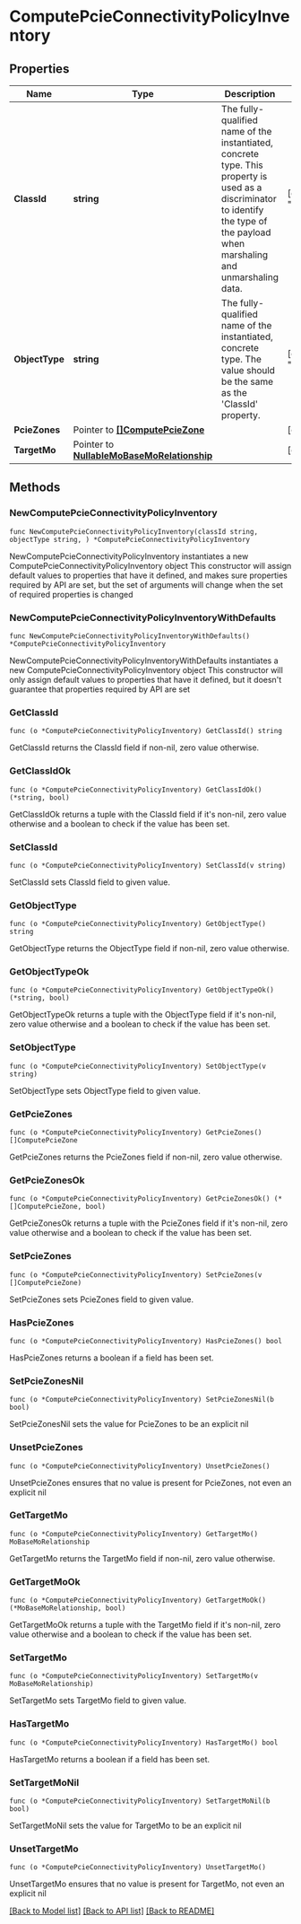 # ComputePcieConnectivityPolicyInventory

## Properties

Name | Type | Description | Notes
------------ | ------------- | ------------- | -------------
**ClassId** | **string** | The fully-qualified name of the instantiated, concrete type. This property is used as a discriminator to identify the type of the payload when marshaling and unmarshaling data. | [default to "compute.PcieConnectivityPolicyInventory"]
**ObjectType** | **string** | The fully-qualified name of the instantiated, concrete type. The value should be the same as the &#39;ClassId&#39; property. | [default to "compute.PcieConnectivityPolicyInventory"]
**PcieZones** | Pointer to [**[]ComputePcieZone**](ComputePcieZone.md) |  | [optional] 
**TargetMo** | Pointer to [**NullableMoBaseMoRelationship**](MoBaseMoRelationship.md) |  | [optional] 

## Methods

### NewComputePcieConnectivityPolicyInventory

`func NewComputePcieConnectivityPolicyInventory(classId string, objectType string, ) *ComputePcieConnectivityPolicyInventory`

NewComputePcieConnectivityPolicyInventory instantiates a new ComputePcieConnectivityPolicyInventory object
This constructor will assign default values to properties that have it defined,
and makes sure properties required by API are set, but the set of arguments
will change when the set of required properties is changed

### NewComputePcieConnectivityPolicyInventoryWithDefaults

`func NewComputePcieConnectivityPolicyInventoryWithDefaults() *ComputePcieConnectivityPolicyInventory`

NewComputePcieConnectivityPolicyInventoryWithDefaults instantiates a new ComputePcieConnectivityPolicyInventory object
This constructor will only assign default values to properties that have it defined,
but it doesn't guarantee that properties required by API are set

### GetClassId

`func (o *ComputePcieConnectivityPolicyInventory) GetClassId() string`

GetClassId returns the ClassId field if non-nil, zero value otherwise.

### GetClassIdOk

`func (o *ComputePcieConnectivityPolicyInventory) GetClassIdOk() (*string, bool)`

GetClassIdOk returns a tuple with the ClassId field if it's non-nil, zero value otherwise
and a boolean to check if the value has been set.

### SetClassId

`func (o *ComputePcieConnectivityPolicyInventory) SetClassId(v string)`

SetClassId sets ClassId field to given value.


### GetObjectType

`func (o *ComputePcieConnectivityPolicyInventory) GetObjectType() string`

GetObjectType returns the ObjectType field if non-nil, zero value otherwise.

### GetObjectTypeOk

`func (o *ComputePcieConnectivityPolicyInventory) GetObjectTypeOk() (*string, bool)`

GetObjectTypeOk returns a tuple with the ObjectType field if it's non-nil, zero value otherwise
and a boolean to check if the value has been set.

### SetObjectType

`func (o *ComputePcieConnectivityPolicyInventory) SetObjectType(v string)`

SetObjectType sets ObjectType field to given value.


### GetPcieZones

`func (o *ComputePcieConnectivityPolicyInventory) GetPcieZones() []ComputePcieZone`

GetPcieZones returns the PcieZones field if non-nil, zero value otherwise.

### GetPcieZonesOk

`func (o *ComputePcieConnectivityPolicyInventory) GetPcieZonesOk() (*[]ComputePcieZone, bool)`

GetPcieZonesOk returns a tuple with the PcieZones field if it's non-nil, zero value otherwise
and a boolean to check if the value has been set.

### SetPcieZones

`func (o *ComputePcieConnectivityPolicyInventory) SetPcieZones(v []ComputePcieZone)`

SetPcieZones sets PcieZones field to given value.

### HasPcieZones

`func (o *ComputePcieConnectivityPolicyInventory) HasPcieZones() bool`

HasPcieZones returns a boolean if a field has been set.

### SetPcieZonesNil

`func (o *ComputePcieConnectivityPolicyInventory) SetPcieZonesNil(b bool)`

 SetPcieZonesNil sets the value for PcieZones to be an explicit nil

### UnsetPcieZones
`func (o *ComputePcieConnectivityPolicyInventory) UnsetPcieZones()`

UnsetPcieZones ensures that no value is present for PcieZones, not even an explicit nil
### GetTargetMo

`func (o *ComputePcieConnectivityPolicyInventory) GetTargetMo() MoBaseMoRelationship`

GetTargetMo returns the TargetMo field if non-nil, zero value otherwise.

### GetTargetMoOk

`func (o *ComputePcieConnectivityPolicyInventory) GetTargetMoOk() (*MoBaseMoRelationship, bool)`

GetTargetMoOk returns a tuple with the TargetMo field if it's non-nil, zero value otherwise
and a boolean to check if the value has been set.

### SetTargetMo

`func (o *ComputePcieConnectivityPolicyInventory) SetTargetMo(v MoBaseMoRelationship)`

SetTargetMo sets TargetMo field to given value.

### HasTargetMo

`func (o *ComputePcieConnectivityPolicyInventory) HasTargetMo() bool`

HasTargetMo returns a boolean if a field has been set.

### SetTargetMoNil

`func (o *ComputePcieConnectivityPolicyInventory) SetTargetMoNil(b bool)`

 SetTargetMoNil sets the value for TargetMo to be an explicit nil

### UnsetTargetMo
`func (o *ComputePcieConnectivityPolicyInventory) UnsetTargetMo()`

UnsetTargetMo ensures that no value is present for TargetMo, not even an explicit nil

[[Back to Model list]](../README.md#documentation-for-models) [[Back to API list]](../README.md#documentation-for-api-endpoints) [[Back to README]](../README.md)


